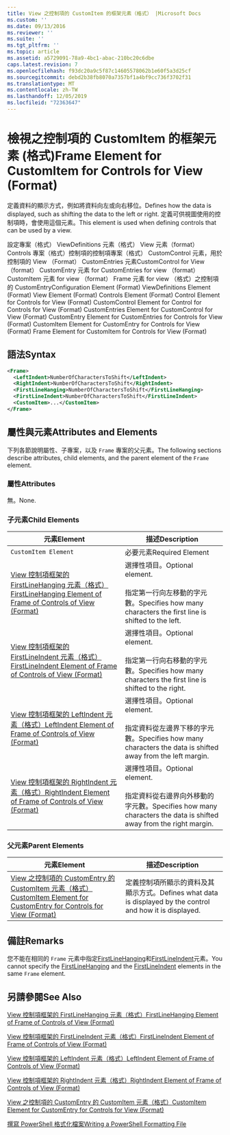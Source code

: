 ```yaml
---
title: View 之控制項的 CustomItem 的框架元素（格式） |Microsoft Docs
ms.custom: ''
ms.date: 09/13/2016
ms.reviewer: ''
ms.suite: ''
ms.tgt_pltfrm: ''
ms.topic: article
ms.assetid: a5729091-78a9-4bc1-abac-210bc20c6dbe
caps.latest.revision: 7
ms.openlocfilehash: f93dc20a9c5f87c14605578062b1e60f5a3d25cf
ms.sourcegitcommit: debd2b38fb8070a7357bf1a4bf9cc736f3702f31
ms.translationtype: MT
ms.contentlocale: zh-TW
ms.lasthandoff: 12/05/2019
ms.locfileid: "72363647"
---
```

# <a name="frame-element-for-customitem-for-controls-for-view-format"></a><span data-ttu-id="1a61e-102">檢視之控制項的 CustomItem 的框架元素 (格式)</span><span class="sxs-lookup"><span data-stu-id="1a61e-102">Frame Element for CustomItem for Controls for View (Format)</span></span>

<span data-ttu-id="1a61e-103">定義資料的顯示方式，例如將資料向左或向右移位。</span><span class="sxs-lookup"><span data-stu-id="1a61e-103">Defines how the data is displayed, such as shifting the data to the left or right.</span></span> <span data-ttu-id="1a61e-104">定義可供視圖使用的控制項時，會使用這個元素。</span><span class="sxs-lookup"><span data-stu-id="1a61e-104">This element is used when defining controls that can be used by a view.</span></span>

<span data-ttu-id="1a61e-105">設定專案（格式） ViewDefinitions 元素（格式） View 元素（format） Controls 專案（格式）控制項的控制項專案（格式） CustomControl 元素，用於控制項的 View （Format） CustomEntries 元素CustomControl for View （format） CustomEntry 元素 for CustomEntries for view （format） CustomItem 元素 for view （format） Frame 元素 for view （格式）之控制項的 CustomEntry</span><span class="sxs-lookup"><span data-stu-id="1a61e-105">Configuration Element (Format) ViewDefinitions Element (Format) View Element (Format) Controls Element (Format) Control Element for Controls for View (Format) CustomControl Element for Control for Controls for View (Format) CustomEntries Element for CustomControl for View (Format) CustomEntry Element for CustomEntries for Controls for View (Format) CustomItem Element for CustomEntry for Controls for View (Format) Frame Element for CustomItem for Controls for View (Format)</span></span>

## <a name="syntax"></a><span data-ttu-id="1a61e-106">語法</span><span class="sxs-lookup"><span data-stu-id="1a61e-106">Syntax</span></span>

```xml
<Frame>
  <LeftIndent>NumberOfCharactersToShift</LeftIndent>
  <RightIndent>NumberOfCharactersToShift</RightIndent>
  <FirstLineHanging>NumberOfCharactersToShift</FirstLineHanging>
  <FirstLineIndent>NumberOfCharactersToShift</FirstLineIndent>
  <CustomItem>...</CustomItem>
</Frame>
```

## <a name="attributes-and-elements"></a><span data-ttu-id="1a61e-107">屬性與元素</span><span class="sxs-lookup"><span data-stu-id="1a61e-107">Attributes and Elements</span></span>

<span data-ttu-id="1a61e-108">下列各節說明屬性、子專案，以及 `Frame` 專案的父元素。</span><span class="sxs-lookup"><span data-stu-id="1a61e-108">The following sections describe attributes, child elements, and the parent element of the `Frame` element.</span></span>

### <a name="attributes"></a><span data-ttu-id="1a61e-109">屬性</span><span class="sxs-lookup"><span data-stu-id="1a61e-109">Attributes</span></span>

<span data-ttu-id="1a61e-110">無。</span><span class="sxs-lookup"><span data-stu-id="1a61e-110">None.</span></span>

### <a name="child-elements"></a><span data-ttu-id="1a61e-111">子元素</span><span class="sxs-lookup"><span data-stu-id="1a61e-111">Child Elements</span></span>

|<span data-ttu-id="1a61e-112">元素</span><span class="sxs-lookup"><span data-stu-id="1a61e-112">Element</span></span>|<span data-ttu-id="1a61e-113">描述</span><span class="sxs-lookup"><span data-stu-id="1a61e-113">Description</span></span>|
|-------------|-----------------|
|`CustomItem Element`|<span data-ttu-id="1a61e-114">必要元素</span><span class="sxs-lookup"><span data-stu-id="1a61e-114">Required Element</span></span>|
|[<span data-ttu-id="1a61e-115">View 控制項框架的 FirstLineHanging 元素（格式）</span><span class="sxs-lookup"><span data-stu-id="1a61e-115">FirstLineHanging Element of Frame of Controls of View (Format)</span></span>](./firstlinehanging-element-for-frame-for-controls-for-view-format.md)|<span data-ttu-id="1a61e-116">選擇性項目。</span><span class="sxs-lookup"><span data-stu-id="1a61e-116">Optional element.</span></span><br /><br /> <span data-ttu-id="1a61e-117">指定第一行向左移動的字元數。</span><span class="sxs-lookup"><span data-stu-id="1a61e-117">Specifies how many characters the first line is shifted to the left.</span></span>|
|[<span data-ttu-id="1a61e-118">View 控制項框架的 FirstLineIndent 元素（格式）</span><span class="sxs-lookup"><span data-stu-id="1a61e-118">FirstLineIndent Element of Frame of Controls of View (Format)</span></span>](./firstlineindent-element-for-frame-for-controls-for-view-format.md)|<span data-ttu-id="1a61e-119">選擇性項目。</span><span class="sxs-lookup"><span data-stu-id="1a61e-119">Optional element.</span></span><br /><br /> <span data-ttu-id="1a61e-120">指定第一行向右移動的字元數。</span><span class="sxs-lookup"><span data-stu-id="1a61e-120">Specifies how many characters the first line is shifted to the right.</span></span>|
|[<span data-ttu-id="1a61e-121">View 控制項框架的 LeftIndent 元素（格式）</span><span class="sxs-lookup"><span data-stu-id="1a61e-121">LeftIndent Element of Frame of Controls of View (Format)</span></span>](./leftindent-element-for-frame-for-controls-for-view-format.md)|<span data-ttu-id="1a61e-122">選擇性項目。</span><span class="sxs-lookup"><span data-stu-id="1a61e-122">Optional element.</span></span><br /><br /> <span data-ttu-id="1a61e-123">指定資料從左邊界下移的字元數。</span><span class="sxs-lookup"><span data-stu-id="1a61e-123">Specifies how many characters the data is shifted away from the left margin.</span></span>|
|[<span data-ttu-id="1a61e-124">View 控制項框架的 RightIndent 元素（格式）</span><span class="sxs-lookup"><span data-stu-id="1a61e-124">RightIndent Element of Frame of Controls of View (Format)</span></span>](./rightindent-element-for-frame-for-controls-for-view-format.md)|<span data-ttu-id="1a61e-125">選擇性項目。</span><span class="sxs-lookup"><span data-stu-id="1a61e-125">Optional element.</span></span><br /><br /> <span data-ttu-id="1a61e-126">指定資料從右邊界向外移動的字元數。</span><span class="sxs-lookup"><span data-stu-id="1a61e-126">Specifies how many characters the data is shifted away from the right margin.</span></span>|

### <a name="parent-elements"></a><span data-ttu-id="1a61e-127">父元素</span><span class="sxs-lookup"><span data-stu-id="1a61e-127">Parent Elements</span></span>

|<span data-ttu-id="1a61e-128">元素</span><span class="sxs-lookup"><span data-stu-id="1a61e-128">Element</span></span>|<span data-ttu-id="1a61e-129">描述</span><span class="sxs-lookup"><span data-stu-id="1a61e-129">Description</span></span>|
|-------------|-----------------|
|[<span data-ttu-id="1a61e-130">View 之控制項的 CustomEntry 的 CustomItem 元素（格式）</span><span class="sxs-lookup"><span data-stu-id="1a61e-130">CustomItem Element for CustomEntry for Controls for View (Format)</span></span>](./customitem-element-for-customentry-for-controls-for-view-format.md)|<span data-ttu-id="1a61e-131">定義控制項所顯示的資料及其顯示方式。</span><span class="sxs-lookup"><span data-stu-id="1a61e-131">Defines what data is displayed by the control and how it is displayed.</span></span>|

## <a name="remarks"></a><span data-ttu-id="1a61e-132">備註</span><span class="sxs-lookup"><span data-stu-id="1a61e-132">Remarks</span></span>

<span data-ttu-id="1a61e-133">您不能在相同的 `Frame` 元素中指定[FirstLineHanging](./firstlinehanging-element-for-frame-for-controls-for-view-format.md)和[FirstLineIndent](./firstlineindent-element-for-frame-for-controls-for-view-format.md)元素。</span><span class="sxs-lookup"><span data-stu-id="1a61e-133">You cannot specify the [FirstLineHanging](./firstlinehanging-element-for-frame-for-controls-for-view-format.md) and the [FirstLineIndent](./firstlineindent-element-for-frame-for-controls-for-view-format.md) elements in the same `Frame` element.</span></span>

## <a name="see-also"></a><span data-ttu-id="1a61e-134">另請參閱</span><span class="sxs-lookup"><span data-stu-id="1a61e-134">See Also</span></span>

[<span data-ttu-id="1a61e-135">View 控制項框架的 FirstLineHanging 元素（格式）</span><span class="sxs-lookup"><span data-stu-id="1a61e-135">FirstLineHanging Element of Frame of Controls of View (Format)</span></span>](./firstlinehanging-element-for-frame-for-controls-for-view-format.md)

[<span data-ttu-id="1a61e-136">View 控制項框架的 FirstLineIndent 元素（格式）</span><span class="sxs-lookup"><span data-stu-id="1a61e-136">FirstLineIndent Element of Frame of Controls of View (Format)</span></span>](./firstlineindent-element-for-frame-for-controls-for-view-format.md)

[<span data-ttu-id="1a61e-137">View 控制項框架的 LeftIndent 元素（格式）</span><span class="sxs-lookup"><span data-stu-id="1a61e-137">LeftIndent Element of Frame of Controls of View (Format)</span></span>](./leftindent-element-for-frame-for-controls-for-view-format.md)

[<span data-ttu-id="1a61e-138">View 控制項框架的 RightIndent 元素（格式）</span><span class="sxs-lookup"><span data-stu-id="1a61e-138">RightIndent Element of Frame of Controls of View (Format)</span></span>](./rightindent-element-for-frame-for-controls-for-view-format.md)

[<span data-ttu-id="1a61e-139">View 之控制項的 CustomEntry 的 CustomItem 元素（格式）</span><span class="sxs-lookup"><span data-stu-id="1a61e-139">CustomItem Element for CustomEntry for Controls for View (Format)</span></span>](./customitem-element-for-customentry-for-controls-for-view-format.md)

[<span data-ttu-id="1a61e-140">撰寫 PowerShell 格式化檔案</span><span class="sxs-lookup"><span data-stu-id="1a61e-140">Writing a PowerShell Formatting File</span></span>](./writing-a-powershell-formatting-file.md)
